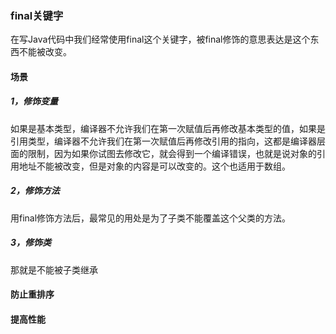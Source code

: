 ### final关键字

在写Java代码中我们经常使用final这个关键字，被final修饰的意思表达是这个东西不能被改变。  

#### 场景

##### 1，修饰变量
如果是基本类型，编译器不允许我们在第一次赋值后再修改基本类型的值，如果是引用类型，编译器不允许我们在第一次赋值后再修改引用的指向，这都是编译器层面的限制，因为如果你试图去修改它，就会得到一个编译错误，也就是说对象的引用地址不能被改变，但是对象的内容是可以改变的。这个也适用于数组。

##### 2，修饰方法
用final修饰方法后，最常见的用处是为了子类不能覆盖这个父类的方法。

##### 3，修饰类
那就是不能被子类继承


#### 防止重排序



#### 提高性能
